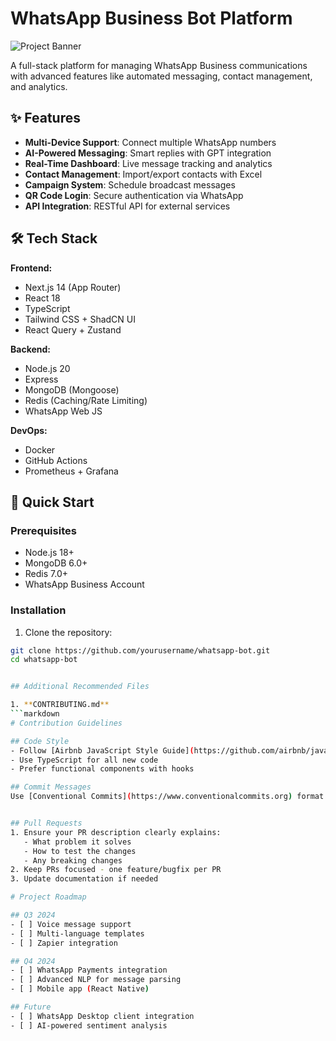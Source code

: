 # WhatsApp Business Bot Platform

![Project Banner](https://user-images.githubusercontent.com/12345678/1234567890-abcdef123456.png)

A full-stack platform for managing WhatsApp Business communications with advanced features like automated messaging, contact management, and analytics.

## ✨ Features

- **Multi-Device Support**: Connect multiple WhatsApp numbers
- **AI-Powered Messaging**: Smart replies with GPT integration
- **Real-Time Dashboard**: Live message tracking and analytics
- **Contact Management**: Import/export contacts with Excel
- **Campaign System**: Schedule broadcast messages
- **QR Code Login**: Secure authentication via WhatsApp
- **API Integration**: RESTful API for external services

## 🛠 Tech Stack

**Frontend:**
- Next.js 14 (App Router)
- React 18
- TypeScript
- Tailwind CSS + ShadCN UI
- React Query + Zustand

**Backend:**
- Node.js 20
- Express
- MongoDB (Mongoose)
- Redis (Caching/Rate Limiting)
- WhatsApp Web JS

**DevOps:**
- Docker
- GitHub Actions
- Prometheus + Grafana

## 🚀 Quick Start

### Prerequisites
- Node.js 18+
- MongoDB 6.0+
- Redis 7.0+
- WhatsApp Business Account

### Installation

1. Clone the repository:
```bash
git clone https://github.com/yourusername/whatsapp-bot.git
cd whatsapp-bot


## Additional Recommended Files

1. **CONTRIBUTING.md**
```markdown
# Contribution Guidelines

## Code Style
- Follow [Airbnb JavaScript Style Guide](https://github.com/airbnb/javascript)
- Use TypeScript for all new code
- Prefer functional components with hooks

## Commit Messages
Use [Conventional Commits](https://www.conventionalcommits.org) format:


## Pull Requests
1. Ensure your PR description clearly explains:
   - What problem it solves
   - How to test the changes
   - Any breaking changes
2. Keep PRs focused - one feature/bugfix per PR
3. Update documentation if needed

# Project Roadmap

## Q3 2024
- [ ] Voice message support
- [ ] Multi-language templates
- [ ] Zapier integration

## Q4 2024
- [ ] WhatsApp Payments integration
- [ ] Advanced NLP for message parsing
- [ ] Mobile app (React Native)

## Future
- [ ] WhatsApp Desktop client integration
- [ ] AI-powered sentiment analysis
